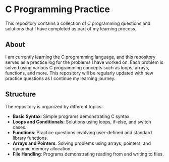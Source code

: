 # C Programming Practice

This repository contains a collection of C programming questions and solutions that I have completed as part of my learning process.

## About

I am currently learning the C programming language, and this repository serves as a practice log for the problems I have worked on.
Each problem is solved using various C programming concepts such as loops, arrays, functions, and more.
This repository will be regularly updated with new practice questions as I continue my learning journey.

## Structure

The repository is organized by different topics:
- **Basic Syntax**: Simple programs demonstrating C syntax.
- **Loops and Conditionals**: Solutions using loops, if-else, and switch cases.
- **Functions**: Practice questions involving user-defined and standard library functions.
- **Arrays and Pointers**: Solving problems using arrays, pointers, and dynamic memory allocation.
- **File Handling**: Programs demonstrating reading from and writing to files.
